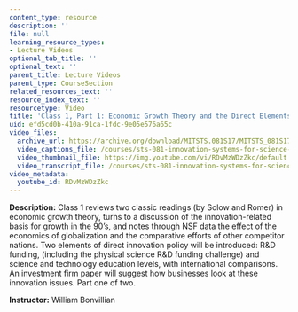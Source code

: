 ```yaml
---
content_type: resource
description: ''
file: null
learning_resource_types:
- Lecture Videos
optional_tab_title: ''
optional_text: ''
parent_title: Lecture Videos
parent_type: CourseSection
related_resources_text: ''
resource_index_text: ''
resourcetype: Video
title: 'Class 1, Part 1: Economic Growth Theory and the Direct Elements in Innovation'
uid: efd5cd0b-410a-91ca-1fdc-9e05e576a65c
video_files:
  archive_url: https://archive.org/download/MITSTS.081S17/MITSTS_081S17_Class01_1_300k.mp4
  video_captions_file: /courses/sts-081-innovation-systems-for-science-technology-energy-manufacturing-and-health-spring-2017/cb8907fb1db4526ca1b5d5ef55db1416_RDvMzWDzZkc.vtt
  video_thumbnail_file: https://img.youtube.com/vi/RDvMzWDzZkc/default.jpg
  video_transcript_file: /courses/sts-081-innovation-systems-for-science-technology-energy-manufacturing-and-health-spring-2017/d0a9faac4fff9bba6dba2a757ea3612d_RDvMzWDzZkc.pdf
video_metadata:
  youtube_id: RDvMzWDzZkc
---
```


**Description:** Class 1 reviews two classic readings (by Solow and Romer) in economic growth theory, turns to a discussion of the innovation-related basis for growth in the 90’s, and notes through NSF data the effect of the economics of globalization and the comparative efforts of other competitor nations. Two elements of direct innovation policy will be introduced: R&D funding, (including the physical science R&D funding challenge) and science and technology education levels, with international comparisons. An investment firm paper will suggest how businesses look at these innovation issues. Part one of two.

**Instructor:** William Bonvillian
